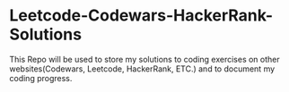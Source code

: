 # Leetcode-Codewars-HackerRank-Solutions
This Repo will be used to store my solutions to coding exercises on other websites(Codewars, Leetcode, HackerRank, ETC.) and to document my coding progress. 
